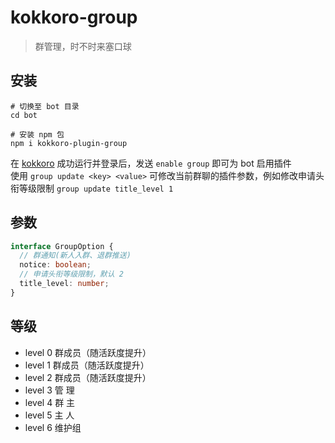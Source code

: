 # kokkoro-group

> 群管理，时不时来塞口球

## 安装

``` shell
# 切换至 bot 目录
cd bot

# 安装 npm 包
npm i kokkoro-plugin-group
```

在 [kokkoro](https://github.com/kokkorojs/kokkoro) 成功运行并登录后，发送 `enable group` 即可为 bot 启用插件  
使用 `group update <key> <value>` 可修改当前群聊的插件参数，例如修改申请头衔等级限制 `group update title_level 1`

## 参数

``` typescript
interface GroupOption {
  // 群通知(新人入群、退群推送)
  notice: boolean;
  // 申请头衔等级限制，默认 2
  title_level: number;
}
```

## 等级

- level 0 群成员（随活跃度提升）
- level 1 群成员（随活跃度提升）
- level 2 群成员（随活跃度提升）
- level 3 管  理
- level 4 群  主
- level 5 主  人
- level 6 维护组
